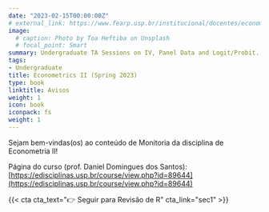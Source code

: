 ```yaml
---
date: "2023-02-15T00:00:00Z"
# external_link: https://www.fearp.usp.br/institucional/docentes/economia/2614-daniel-domingues-dos-santos.html
image:
  # caption: Photo by Toa Heftiba on Unsplash
  # focal_point: Smart
summary: Undergraduate TA Sessions on IV, Panel Data and Logit/Probit.
tags:
- Undergraduate
title: Econometrics II (Spring 2023)
type: book
linktitle: Avisos
weight: 1
icon: book
iconpack: fs
weight: 1
---
```



Sejam bem-vindas(os) ao conteúdo de Monitoria da disciplina de Econometria II!

Página do curso (prof. Daniel Domingues dos Santos): [https://edisciplinas.usp.br/course/view.php?id=89644](https://edisciplinas.usp.br/course/view.php?id=89644)

{{< cta cta_text="👉 Seguir para Revisão de R" cta_link="sec1" >}}

